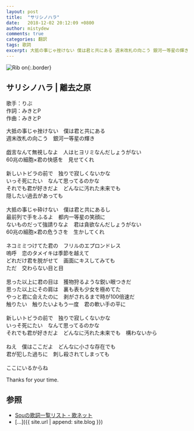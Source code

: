 ```yaml
---
layout: post
title:  "サリシノハラ"
date:   2018-12-02 20:12:09 +0800
author: mistydew
comments: true
categories: 翻訳
tags: 歌詞
excerpt: 大抵の事じゃ挫けない 僕は君と共にある 週末改札の向こう 銀河一等星の輝き
---
```

![Rib on](https://raw.githubusercontent.com/mistydew/cover/master/misc/Rib%20on.jpg){:.border}

## サリシノハラ | 離去之原

歌手：りぶ<br>
作詞：みきとP<br>
作曲：みきとP

大抵の事じゃ挫けない　僕は君と共にある<br>
週末改札の向こう　銀河一等星の輝き<br>
<br>
戯言なんて無視しなよ　人はヒヨリミなんだしょうがない<br>
60兆の細胞×君の快感を　見せてくれ<br>
<br>
新しいトビラの前で　独りで寂しくないかな<br>
いっそ死にたい　なんて思ってるのかな<br>
それでも君が好きだよ　どんなに汚れた未来でも<br>
隠したい過去があっても<br>
<br>
大抵の事じゃ砕けない　僕は君と共にあるし<br>
最前列で手をふるよ　都内一等星の笑顔に<br>
ないものだって強請りなよ　君は貪欲なんだしょうがない<br>
60兆の細胞×君の危うさを　生かしてくれ<br>
<br>
ネコミミつけてた君の　フリルのエプロンドレス<br>
嗚呼　恋のタメイキは季節を越えて<br>
どれだけ君を脱がせて　画面にキスしてみても<br>
ただ　交わらない目と目<br>
<br>
思った以上に君の目は　獲物狩るような鋭い眼つきだ<br>
思った以上にその肩は　裏も表も少女を極めてた<br>
やっと君に会えたのに　剥がされるまで時が100倍速だ<br>
触りたい　触りたいよもう一度　君の軟い手の平に<br>
<br>
新しいトビラの前で　独りで寂しくないかな<br>
いっそ死にたい　なんて思ってるのかな<br>
それでも君が好きだよ　どんなに汚れた未来でも　構わないから<br>
<br>
ねえ　僕はここだよ　どんなに小さな存在でも<br>
君が犯した過ちに　刺し殺されてしまっても<br>
<br>
ここにいるからね

Thanks for your time.

## 参照
* [Souの歌詞一覧リスト - 歌ネット](https://www.uta-net.com/artist/22207)
* [...]({{ site.url | append: site.blog }})

